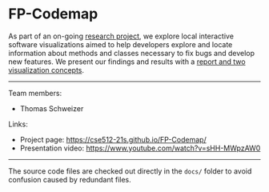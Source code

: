 
# FP-Codemap

As part of an on-going [research project](https://www.notion.so/Codemap-ec02c79cb0b44304ba10767af1ca3788), we explore local interactive software visualizations aimed to help developers explore and locate information about methods and classes necessary to fix bugs and develop new features. We present our findings and results with a [report and two visualization concepts](https://cse512-21s.github.io/FP-Codemap/).

---

Team members:  
- Thomas Schweizer

Links:
- Project page: https://cse512-21s.github.io/FP-Codemap/
- Presentation video: https://www.youtube.com/watch?v=sHH-MWpzAW0

---

The source code files are checked out directly in the `docs/` folder to avoid confusion caused by redundant files.
